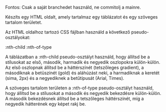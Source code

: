 Fontos: Csak a saját branchedet használd, ne commitolj a mainre.

Készíts egy HTML oldalt, amely tartalmaz egy táblázatot és egy szöveges tartalom területet. 

Az HTML oldalhoz tartozó CSS fájlban használd a következő pseudo-osztályokat:

:nth-child
:nth-of-type

A táblázatban a :nth-child pseudo-osztályt használd, hogy állítsd be a stílusokat az első, második, harmadik és negyedik oszlopokra külön-külön. Az első oszlopnak állítsd be a háttérszínét (tetszőleges gradient), a másodiknak a betüszínét (gold) és aláhúzást neki, a harmadiknak a keretét (sima, 2px) és a negyediknek a betűtípusát (Arial, Times).

A szöveges tartalom területen a :nth-of-type pseudo-osztályt használd, hogy állítsd be a stílusokat a második és negyedik bekezdésre külön-külön. A második bekezdésnek állítsd be a tetszőleges háttérszínét, míg a negyedik hátterének egy képet rakj be.
